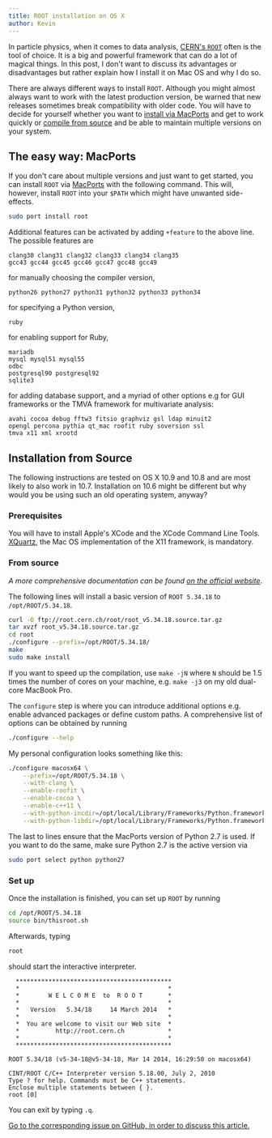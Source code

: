 ```yaml
---
title: ROOT installation on OS X
author: Kevin
---
```


In particle physics, when it comes to data analysis, [CERN's
`ROOT`](http://root.cern.ch/) often is the tool of choice. It is a big and
powerful framework that can do a lot of magical things. In this post, I don't
want to discuss its advantages or disadvantages but rather explain how I
install it on Mac OS and why I do so.

There are always different ways to install `ROOT`. Although you might almost
always want to work with the latest production version, be warned that new
releases sometimes break compatibility with older code. You will have to decide
for yourself whether you want to [install via MacPorts](#the-easy-way-macports)
and get to work quickly or [compile from source](#installation-from-source) and
be able to maintain multiple versions on your system.


## The easy way: MacPorts

If you don't care about multiple versions and just want to get started, you can
install `ROOT` via [MacPorts](http://www.macports.org/) with the following
command. This will, however, install `ROOT` into your `$PATH` which might have
unwanted side-effects.

```bash
sudo port install root
```

Additional features can be activated by adding `+feature` to the above line.
The possible features are

```
clang30 clang31 clang32 clang33 clang34 clang35
gcc43 gcc44 gcc45 gcc46 gcc47 gcc48 gcc49
```

for manually choosing the compiler version,

```
python26 python27 python31 python32 python33 python34
```

for specifying a Python version,

```
ruby
```

for enabling support for Ruby,

```
mariadb
mysql mysql51 mysql55
odbc
postgresql90 postgresql92
sqlite3
```

for adding database support, and a myriad of other options e.g for GUI
frameworks or the TMVA framework for multivariate analysis:

```
avahi cocoa debug fftw3 fitsio graphviz gsl ldap minuit2
opengl percona pythia qt_mac roofit ruby soversion ssl
tmva x11 xml xrootd
```

## Installation from Source

The following instructions are tested on OS X 10.9 and 10.8 and are most likely
to also work in 10.7. Installation on 10.6 might be different but why would you
be using such an old operating system, anyway?


### Prerequisites

You will have to install Apple's XCode and the XCode Command Line Tools.
[XQuartz](https://xquartz.macosforge.org/landing/), the Mac OS implementation
of the X11 framework, is mandatory.


### From source

_A more comprehensive documentation can be found [on the official
website](http://root.cern.ch/drupal/content/installing-root-source)_.

The following lines will install a basic version of `ROOT 5.34.18` to
`/opt/ROOT/5.34.18`.

```bash
curl -O ftp://root.cern.ch/root/root_v5.34.18.source.tar.gz
tar xvzf root_v5.34.18.source.tar.gz
cd root
./configure --prefix=/opt/ROOT/5.34.18/
make
sudo make install
```

If you want to speed up the compilation, use `make -jN` where `N` should be 1.5
times the number of cores on your machine, e.g. `make -j3` on my old dual-core
MacBook Pro.

The `configure` step is where you can introduce additional options e.g. enable
advanced packages or define custom paths. A comprehensive list of options can
be obtained by running

```bash
./configure --help
```

My personal configuration looks something like this:

```bash
./configure macosx64 \
    --prefix=/opt/ROOT/5.34.18 \
    --with-clang \
    --enable-roofit \
    --enable-cocoa \
    --enable-c++11 \
    --with-python-incdir=/opt/local/Library/Frameworks/Python.framework/Versions/2.7/include/python2.7/ \
    --with-python-libdir=/opt/local/Library/Frameworks/Python.framework/Versions/2.7/lib/
```

The last to lines ensure that the MacPorts version of Python 2.7 is used. If
you want to do the same, make sure Python 2.7 is the active version via

```bash
sudo port select python python27
```

### Set up

Once the installation is finished, you can set up `ROOT` by running

```bash
cd /opt/ROOT/5.34.18
source bin/thisroot.sh
```

Afterwards, typing

```bash
root
```

should start the interactive interpreter.

```
  *******************************************
  *                                         *
  *        W E L C O M E  to  R O O T       *
  *                                         *
  *   Version   5.34/18     14 March 2014   *
  *                                         *
  *  You are welcome to visit our Web site  *
  *          http://root.cern.ch            *
  *                                         *
  *******************************************

ROOT 5.34/18 (v5-34-18@v5-34-18, Mar 14 2014, 16:29:50 on macosx64)

CINT/ROOT C/C++ Interpreter version 5.18.00, July 2, 2010
Type ? for help. Commands must be C++ statements.
Enclose multiple statements between { }.
root [0]
```

You can exit by typing `.q`.

[Go to the corresponding issue on GitHub, in order to discuss this
article.](https://github.com/kdungs/dun.gs/issues/2)
